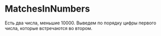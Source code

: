 # MatchesInNumbers
Есть два числа, меньшие 10000. Выведем по порядку цифры первого числа, которые встречаются во втором.
